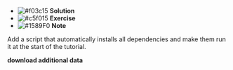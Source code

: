 - ![#f03c15](https://placehold.it/15/f03c15/000000?text=+) **Solution**
- ![#c5f015](https://placehold.it/15/c5f015/000000?text=+) **Exercise**
- ![#1589F0](https://placehold.it/15/1589F0/000000?text=+) **Note**


Add a script that automatically installs all dependencies and make them run it at the start of the tutorial.

**download additional data**

